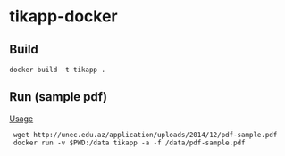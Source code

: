 # tikapp-docker

## Build
```shell
docker build -t tikapp .
```



## Run (sample pdf)
[Usage](https://github.com/fedelemantuano/tika-app-python#usage-from-command-line)
```shell
 wget http://unec.edu.az/application/uploads/2014/12/pdf-sample.pdf
 docker run -v $PWD:/data tikapp -a -f /data/pdf-sample.pdf
```
